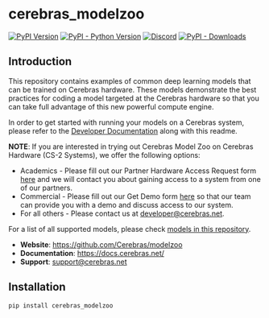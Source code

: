 # cerebras_modelzoo

[![PyPI Version](https://img.shields.io/pypi/v/cerebras_modelzoo)](https://pypi.org/project/cerebras_modelzoo/)
[![PyPI - Python Version](https://img.shields.io/pypi/pyversions/cerebras_modelzoo)](https://pypi.org/project/cerebras_modelzoo/)
[![Discord](https://img.shields.io/discord/1085960591052644463)](https://discord.gg/ZqvYS2e2rY)
[![PyPI - Downloads](https://img.shields.io/pypi/dm/cerebras_modelzoo)](https://pypi.org/project/cerebras_modelzoo/#files)


## Introduction

This repository contains examples of common deep learning models that can be trained on Cerebras hardware. These models demonstrate the best practices for coding a model targeted at the Cerebras hardware so that you can take full advantage of this new powerful compute engine.

In order to get started with running your models on a Cerebras system, please refer to the [Developer Documentation](https://docs.cerebras.net/en/latest/index.html) along with this readme.

**NOTE**: If you are interested in trying out Cerebras Model Zoo on Cerebras Hardware (CS-2 Systems), we offer the following options:

- Academics - Please fill out our Partner Hardware Access Request form [here](https://www.cerebras.net/developers/partner-hardware-access-request/) and we will contact you about gaining access to a system from one of our partners.
- Commercial - Please fill out our Get Demo form [here]( https://www.cerebras.net/get-demo/) so that our team can provide you with a demo and discuss access to our system.
- For all others - Please contact us at developer@cerebras.net.

For a list of all supported models, please check [models in this repository](#models-in-this-repository).

* **Website**: https://github.com/Cerebras/modelzoo
* **Documentation**: https://docs.cerebras.net/
* **Support**: support@cerebras.net

## Installation

```bash
pip install cerebras_modelzoo
```